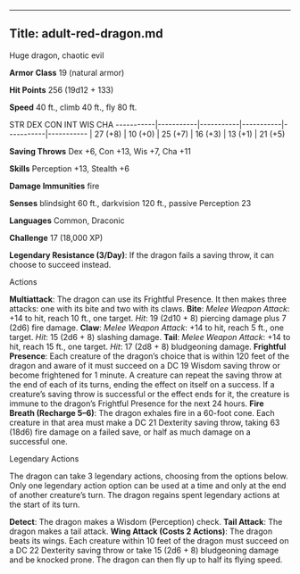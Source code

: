 -------------------------
Title: adult-red-dragon.md
-------------------------


Huge dragon, chaotic evil

**Armor Class** 19 (natural armor)

**Hit Points** 256 (19d12 + 133)

**Speed** 40 ft., climb 40 ft., fly 80 ft.

  STR         DEX         CON         INT         WIS         CHA
  -----------|-----------|-----------|-----------|-----------|-----------
  | 27 (+8)   | 10 (+0)   | 25 (+7)   | 16 (+3)   | 13 (+1)   | 21 (+5)

**Saving Throws** Dex +6, Con +13, Wis +7, Cha +11

**Skills** Perception +13, Stealth +6

**Damage Immunities** fire

**Senses** blindsight 60 ft., darkvision 120 ft., passive Perception 23

**Languages** Common, Draconic

**Challenge** 17 (18,000 XP)


**Legendary Resistance (3/Day)**: If the dragon fails a saving
    throw, it can choose to succeed instead.


Actions

**Multiattack**: The dragon can use its Frightful Presence. It then
    makes three attacks: one with its bite and two with its claws.
**Bite**: *Melee Weapon Attack*: +14 to hit, reach 10 ft.,
    one target. *Hit*: 19 (2d10 + 8) piercing damage plus 7 (2d6)
    fire damage.
**Claw**: *Melee Weapon Attack*: +14 to hit, reach 5 ft.,
    one target. *Hit*: 15 (2d6 + 8) slashing damage.
**Tail**: *Melee Weapon Attack*: +14 to hit, reach 15 ft.,
    one target. *Hit*: 17 (2d8 + 8) bludgeoning damage.
**Frightful Presence**: Each creature of the dragon’s choice that is
    within 120 feet of the dragon and aware of it must succeed on a DC
    19 Wisdom saving throw or become frightened for 1 minute. A creature
    can repeat the saving throw at the end of each of its turns, ending
    the effect on itself on a success. If a creature’s saving throw is
    successful or the effect ends for it, the creature is immune to the
    dragon’s Frightful Presence for the next 24 hours.
**Fire Breath (Recharge 5–6)**: The dragon exhales fire in a
    60-foot cone. Each creature in that area must make a DC 21 Dexterity
    saving throw, taking 63 (18d6) fire damage on a failed save, or half
    as much damage on a successful one.


Legendary Actions

The dragon can take 3 legendary actions, choosing from the options
below. Only one legendary action option can be used at a time and only
at the end of another creature’s turn. The dragon regains spent
legendary actions at the start of its turn.

**Detect**: The dragon makes a Wisdom (Perception) check.
**Tail Attack**: The dragon makes a tail attack.
**Wing Attack (Costs 2 Actions)**: The dragon beats its wings. Each
    creature within 10 feet of the dragon must succeed on a DC 22
    Dexterity saving throw or take 15 (2d6 + 8) bludgeoning damage and
    be knocked prone. The dragon can then fly up to half its
    flying speed.

